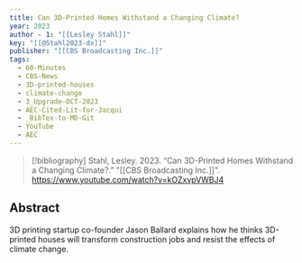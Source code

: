 ```yaml
---
title: Can 3D-Printed Homes Withstand a Changing Climate?
year: 2023
author - 1: "[[Lesley Stahl]]"
key: "[[@Stahl2023-dx]]"
publisher: "[[CBS Broadcasting Inc.]]"
tags:
  - 60-Minutes
  - CBS-News
  - 3D-printed-houses
  - climate-change
  - 3_Upgrade-OCT-2023
  - AEC-Cited-Lit-for-Jacqui
  - _BibTex-to-MD-Git
  - YouTube
  - AEC
---
```


> [!bibliography]
> Stahl, Lesley. 2023. “Can 3D-Printed Homes Withstand a Changing Climate?.” "[[CBS Broadcasting Inc.]]". https://www.youtube.com/watch?v=kOZxvpVWBJ4

## Abstract
3D printing startup co-founder Jason Ballard explains how he thinks 3D-printed houses will transform construction jobs and resist the effects of climate change.